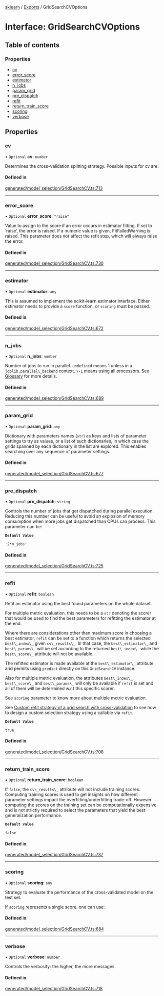 [sklearn](../readme.md) / [Exports](../modules.md) / GridSearchCVOptions

# Interface: GridSearchCVOptions

## Table of contents

### Properties

- [cv](GridSearchCVOptions.md#cv)
- [error\_score](GridSearchCVOptions.md#error_score)
- [estimator](GridSearchCVOptions.md#estimator)
- [n\_jobs](GridSearchCVOptions.md#n_jobs)
- [param\_grid](GridSearchCVOptions.md#param_grid)
- [pre\_dispatch](GridSearchCVOptions.md#pre_dispatch)
- [refit](GridSearchCVOptions.md#refit)
- [return\_train\_score](GridSearchCVOptions.md#return_train_score)
- [scoring](GridSearchCVOptions.md#scoring)
- [verbose](GridSearchCVOptions.md#verbose)

## Properties

### cv

• `Optional` **cv**: `number`

Determines the cross-validation splitting strategy. Possible inputs for cv are:

#### Defined in

[generated/model_selection/GridSearchCV.ts:713](https://github.com/transitive-bullshit/scikit-learn-ts/blob/367336a/packages/sklearn/src/generated/model_selection/GridSearchCV.ts#L713)

___

### error\_score

• `Optional` **error\_score**: ``"raise"``

Value to assign to the score if an error occurs in estimator fitting. If set to ‘raise’, the error is raised. If a numeric value is given, FitFailedWarning is raised. This parameter does not affect the refit step, which will always raise the error.

#### Defined in

[generated/model_selection/GridSearchCV.ts:730](https://github.com/transitive-bullshit/scikit-learn-ts/blob/367336a/packages/sklearn/src/generated/model_selection/GridSearchCV.ts#L730)

___

### estimator

• `Optional` **estimator**: `any`

This is assumed to implement the scikit-learn estimator interface. Either estimator needs to provide a `score` function, or `scoring` must be passed.

#### Defined in

[generated/model_selection/GridSearchCV.ts:672](https://github.com/transitive-bullshit/scikit-learn-ts/blob/367336a/packages/sklearn/src/generated/model_selection/GridSearchCV.ts#L672)

___

### n\_jobs

• `Optional` **n\_jobs**: `number`

Number of jobs to run in parallel. `undefined` means 1 unless in a [`joblib.parallel\_backend`](https://joblib.readthedocs.io/en/latest/parallel.html#joblib.parallel_backend "(in joblib v1.3.0.dev0)") context. `\-1` means using all processors. See [Glossary](../../glossary.html#term-n_jobs) for more details.

#### Defined in

[generated/model_selection/GridSearchCV.ts:689](https://github.com/transitive-bullshit/scikit-learn-ts/blob/367336a/packages/sklearn/src/generated/model_selection/GridSearchCV.ts#L689)

___

### param\_grid

• `Optional` **param\_grid**: `any`

Dictionary with parameters names (`str`) as keys and lists of parameter settings to try as values, or a list of such dictionaries, in which case the grids spanned by each dictionary in the list are explored. This enables searching over any sequence of parameter settings.

#### Defined in

[generated/model_selection/GridSearchCV.ts:677](https://github.com/transitive-bullshit/scikit-learn-ts/blob/367336a/packages/sklearn/src/generated/model_selection/GridSearchCV.ts#L677)

___

### pre\_dispatch

• `Optional` **pre\_dispatch**: `string`

Controls the number of jobs that get dispatched during parallel execution. Reducing this number can be useful to avoid an explosion of memory consumption when more jobs get dispatched than CPUs can process. This parameter can be:

**`Default Value`**

`'2*n_jobs'`

#### Defined in

[generated/model_selection/GridSearchCV.ts:725](https://github.com/transitive-bullshit/scikit-learn-ts/blob/367336a/packages/sklearn/src/generated/model_selection/GridSearchCV.ts#L725)

___

### refit

• `Optional` **refit**: `boolean`

Refit an estimator using the best found parameters on the whole dataset.

For multiple metric evaluation, this needs to be a `str` denoting the scorer that would be used to find the best parameters for refitting the estimator at the end.

Where there are considerations other than maximum score in choosing a best estimator, `refit` can be set to a function which returns the selected `best\_index\_` given `cv\_results\_`. In that case, the `best\_estimator\_` and `best\_params\_` will be set according to the returned `best\_index\_` while the `best\_score\_` attribute will not be available.

The refitted estimator is made available at the `best\_estimator\_` attribute and permits using `predict` directly on this `GridSearchCV` instance.

Also for multiple metric evaluation, the attributes `best\_index\_`, `best\_score\_` and `best\_params\_` will only be available if `refit` is set and all of them will be determined w.r.t this specific scorer.

See `scoring` parameter to know more about multiple metric evaluation.

See [Custom refit strategy of a grid search with cross-validation](../../auto_examples/model_selection/plot_grid_search_digits.html#sphx-glr-auto-examples-model-selection-plot-grid-search-digits-py) to see how to design a custom selection strategy using a callable via `refit`.

**`Default Value`**

`true`

#### Defined in

[generated/model_selection/GridSearchCV.ts:708](https://github.com/transitive-bullshit/scikit-learn-ts/blob/367336a/packages/sklearn/src/generated/model_selection/GridSearchCV.ts#L708)

___

### return\_train\_score

• `Optional` **return\_train\_score**: `boolean`

If `false`, the `cv\_results\_` attribute will not include training scores. Computing training scores is used to get insights on how different parameter settings impact the overfitting/underfitting trade-off. However computing the scores on the training set can be computationally expensive and is not strictly required to select the parameters that yield the best generalization performance.

**`Default Value`**

`false`

#### Defined in

[generated/model_selection/GridSearchCV.ts:737](https://github.com/transitive-bullshit/scikit-learn-ts/blob/367336a/packages/sklearn/src/generated/model_selection/GridSearchCV.ts#L737)

___

### scoring

• `Optional` **scoring**: `any`

Strategy to evaluate the performance of the cross-validated model on the test set.

If `scoring` represents a single score, one can use:

#### Defined in

[generated/model_selection/GridSearchCV.ts:684](https://github.com/transitive-bullshit/scikit-learn-ts/blob/367336a/packages/sklearn/src/generated/model_selection/GridSearchCV.ts#L684)

___

### verbose

• `Optional` **verbose**: `number`

Controls the verbosity: the higher, the more messages.

#### Defined in

[generated/model_selection/GridSearchCV.ts:718](https://github.com/transitive-bullshit/scikit-learn-ts/blob/367336a/packages/sklearn/src/generated/model_selection/GridSearchCV.ts#L718)

